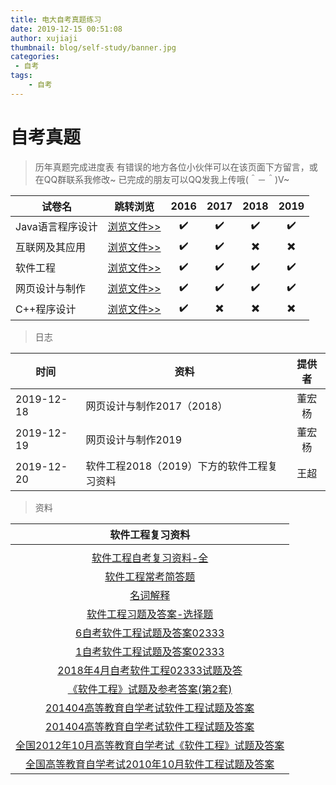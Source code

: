```yaml
---
title: 电大自考真题练习
date: 2019-12-15 00:51:08
author: xujiaji
thumbnail: blog/self-study/banner.jpg
categories:
 - 自考
tags:
    - 自考
---
```


# 自考真题

> 历年真题完成进度表
> 有错误的地方各位小伙伴可以在该页面下方留言，或在QQ群联系我修改~
> 已完成的朋友可以QQ发我上传哦(＾－＾)V~

|试卷名|跳转浏览|2016|2017|2018|2019|
|-|-|:-:|:-:|:-:|:-:|
|Java语言程序设计|[浏览文件>>](https://xujiaji.oss-accelerate.aliyuncs.com/blog/self-study/JAVA%E8%AF%AD%E8%A8%802016-2019%E7%9C%9F%E9%A2%98.pdf)|✔️|✔️|✔️|✔️|
|互联网及其应用|[浏览文件>>](https://xujiaji.oss-accelerate.aliyuncs.com/blog/self-study/%E4%BA%92%E8%81%94%E7%BD%91%E5%8F%8A%E5%85%B6%E5%BA%94%E7%94%A82016-2019%20%E7%9C%9F%E9%A2%98.pdf)|✔️|✔️|✖️|✖️|
|软件工程|[浏览文件>>](https://xujiaji.oss-accelerate.aliyuncs.com/blog/self-study/%E8%BD%AF%E4%BB%B6%E5%B7%A5%E7%A8%8B2016-2019%20%E7%9C%9F%E9%A2%98.pdf)|✔️|✔️|✔️|✔️|
|网页设计与制作|[浏览文件>>](https://xujiaji.oss-accelerate.aliyuncs.com/blog/self-study/%E7%BD%91%E9%A1%B5%E8%AE%BE%E8%AE%A1%E4%B8%8E%E5%88%B6%E4%BD%9C2016-2019%E7%9C%9F%E9%A2%98.pdf)|✔️|✔️|✔️|✔️|
|C++程序设计|[浏览文件>>](https://xujiaji.oss-accelerate.aliyuncs.com/blog/self-study/C%2B%2B%E7%A8%8B%E5%BA%8F2016-2019%E7%9C%9F%E9%A2%98.pdf)|✔️|✖️|✖️|✖️|

> 日志

|时间|资料|提供者|
|-|-|:-:|
|2019-12-18|网页设计与制作2017（2018）|董宏杨|
|2019-12-19|网页设计与制作2019|董宏杨|
|2019-12-20|软件工程2018（2019）下方的软件工程复习资料|王超|

> 资料

|软件工程复习资料|
|:-:|
||
|[软件工程自考复习资料-全](https://wenku.baidu.com/view/bb96f598f08583d049649b6648d7c1c709a10b7b.html?from=search)|
|[软件工程常考简答题](https://wenku.baidu.com/view/d2606deff78a6529657d537a.html?from=search)|
|[名词解释](https://wenku.baidu.com/view/e507ed0590c69ec3d5bb75bf.html)|
|[软件工程习题及答案-选择题](https://wenku.baidu.com/view/762134d3a58da0116c174912.html)|
|[6自考软件工程试题及答案02333](https://wenku.baidu.com/view/b328363a376baf1ffc4fade2.html)|
|[1自考软件工程试题及答案02333](https://wenku.baidu.com/view/44aa9a7d5acfa1c7aa00cce2.html?rec_flag=default&sxts=1574336181695)|
|[2018年4月自考软件工程02333试题及答](https://wenku.baidu.com/view/a8217798900ef12d2af90242a8956bec0875a558.html?from=search)|
|[《软件工程》试题及参考答案(第2套)](https://wenku.baidu.com/view/c3ffd8350066f5335a812144.html)|
|[201404高等教育自学考试软件工程试题及答案](https://wenku.baidu.com/view/98cbb7e483d049649a66583e.html)|
|[201404高等教育自学考试软件工程试题及答案](https://wenku.baidu.com/view/b20c8546fc0a79563c1ec5da50e2524de418d09d.html?from=search)|
|[全国2012年10月高等教育自学考试《软件工程》试题及答案](https://wenku.baidu.com/view/7270fa85dd3383c4bb4cd23b.html?rec_flag=default&sxts=1575088068192)|
|[全国高等教育自学考试2010年10月软件工程试题及答案](https://wenku.baidu.com/view/c3a5f236c5da50e2534d7f19.html?rec_flag=default&sxts=1575088129696)|
